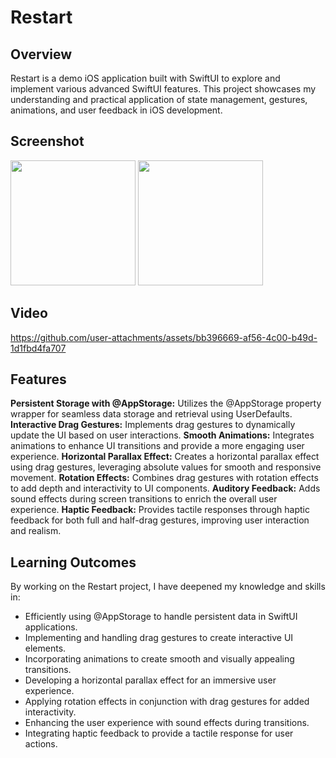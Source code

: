 # Restart

## Overview
Restart is a demo iOS application built with SwiftUI to explore and implement various advanced SwiftUI features. This project showcases my understanding and practical application of state management, gestures, animations, and user feedback in iOS development.


## Screenshot 
<img src="https://github.com/user-attachments/assets/0444d1a8-a982-4a60-992f-048cde7b4c4a" width="200" />
<img src="https://github.com/user-attachments/assets/139dc1b8-cf6d-4710-84fa-fea23363cbb8" width="200" />


## Video 
https://github.com/user-attachments/assets/bb396669-af56-4c00-b49d-1d1fbd4fa707

## Features

**Persistent Storage with @AppStorage:** Utilizes the @AppStorage property wrapper for seamless data storage and retrieval using UserDefaults.
**Interactive Drag Gestures:** Implements drag gestures to dynamically update the UI based on user interactions.
**Smooth Animations:** Integrates animations to enhance UI transitions and provide a more engaging user experience.
**Horizontal Parallax Effect:** Creates a horizontal parallax effect using drag gestures, leveraging absolute values for smooth and responsive movement.
**Rotation Effects:** Combines drag gestures with rotation effects to add depth and interactivity to UI components.
**Auditory Feedback:** Adds sound effects during screen transitions to enrich the overall user experience.
**Haptic Feedback:** Provides tactile responses through haptic feedback for both full and half-drag gestures, improving user interaction and realism.


## Learning Outcomes
By working on the Restart project, I have deepened my knowledge and skills in:

- Efficiently using @AppStorage to handle persistent data in SwiftUI applications.
- Implementing and handling drag gestures to create interactive UI elements.
- Incorporating animations to create smooth and visually appealing transitions.
- Developing a horizontal parallax effect for an immersive user experience.
- Applying rotation effects in conjunction with drag gestures for added interactivity.
- Enhancing the user experience with sound effects during transitions.
- Integrating haptic feedback to provide a tactile response for user actions.
